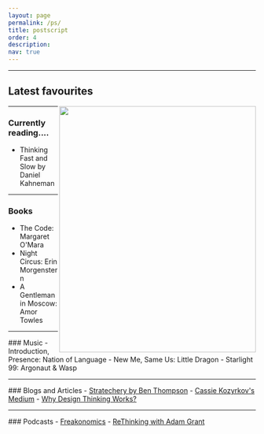 ```yaml
---
layout: page
permalink: /ps/
title: postscript
order: 4
description: 
nav: true
---
```

<hr>

## Latest favourites

<img align="right" src="/assets/img/bookshop.png" width = "400" height = "500">
<hr>

### Currently reading.... 
- Thinking Fast and Slow by Daniel Kahneman

<hr>

### Books
- The Code: Margaret O'Mara
- Night Circus: Erin Morgenstern
- A Gentleman in Moscow: Amor Towles

<hr>
### Music
- Introduction, Presence: Nation of Language
- New Me, Same Us: Little Dragon
- Starlight 99: Argonaut & Wasp

<hr>
### Blogs and Articles
- <a href = "https://stratechery.com/">Stratechery by Ben Thompson</a>
- <a href = "https://kozyrkov.medium.com/">Cassie Kozyrkov's Medium</a>
- <a href = "https://hbr.org/2018/09/why-design-thinking-works"> Why Design Thinking Works?</a>

<hr>
### Podcasts
- <a href = "https://freakonomics.com/">Freakonomics</a>
- <a href = "https://www.ted.com/podcasts/rethinking-with-adam-grant"> ReThinking with Adam Grant</a>


